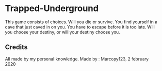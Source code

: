 # Trapped-Underground
This game consists of choices. Will you die or survive. You find yourself in a cave that just caved in on you. 
You have to escape before it is too late.
Will you choose your destiny, or will your destiny choose you.

## Credits
All made by my personal knowledge.
Made by : Marcopy123, 2 february 2020
